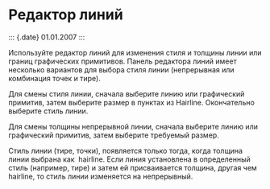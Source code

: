 Редактор линий
==============

::: {.date}
01.01.2007
:::

Используйте редактор линий для изменения стиля и толщины линии или
границ графических примитивов. Панель редактора линий имеет несколько
вариантов для выбора стиля линии (непрерывная или комбинация точек и
тире).

Для смены стиля линии, сначала выберите линию или графический примитив,
затем выберите размер в пунктах из Hairline. Окончательно выберите стиль
линии.

Для смены толщины непрерывной линии, сначала выберите линию или
графический примитив, затем выберите требуемый размер.

Стиль линии (тире, точки), появляется только тогда, когда толщина линии
выбрана как  hairline. Если линия установлена в определенный стиль
(например, тире) и затем ей присваивается толщина, другая чем hairline,
то стиль линии изменяется на непрерывный.

 
